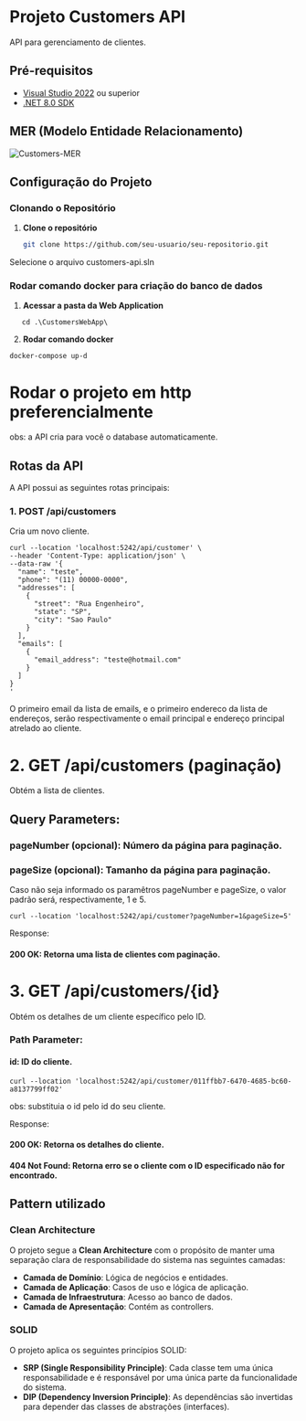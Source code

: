 # Projeto Customers API

API para gerenciamento de clientes.

## Pré-requisitos

- [Visual Studio 2022](https://visualstudio.microsoft.com/vs/) ou superior
- [.NET 8.0 SDK](https://dotnet.microsoft.com/download/dotnet/8.0)



## MER (Modelo Entidade Relacionamento)

![Customers-MER](https://github.com/user-attachments/assets/81ec82a4-d11c-4960-9f69-3286780fb0b2)

## Configuração do Projeto

### Clonando o Repositório

1. **Clone o repositório** 
   ```bash
   git clone https://github.com/seu-usuario/seu-repositorio.git
   ```

   
Selecione o arquivo customers-api.sln


### Rodar comando docker para criação do banco de dados



1. **Acessar a pasta da Web Application**

```
   cd .\CustomersWebApp\
```

2. **Rodar comando docker**
```
docker-compose up-d
```

# Rodar o projeto em http preferencialmente

obs: a API cria para você o database automaticamente.

## Rotas da API
A API possui as seguintes rotas principais:

### 1. POST /api/customers
Cria um novo cliente.

```
curl --location 'localhost:5242/api/customer' \
--header 'Content-Type: application/json' \
--data-raw '{
  "name": "teste",
  "phone": "(11) 00000-0000",
  "addresses": [
    {
      "street": "Rua Engenheiro",
      "state": "SP",
      "city": "Sao Paulo"
    }
  ],
  "emails": [
    {
      "email_address": "teste@hotmail.com"
    }
  ]
}
'

```

O primeiro email da lista de emails, e o primeiro endereco da lista de endereços, serão respectivamente o email principal e endereço principal atrelado ao cliente.

# 2. GET /api/customers (paginação)
Obtém a lista de clientes.

## Query Parameters:

### pageNumber (opcional): Número da página para paginação.
### pageSize (opcional): Tamanho da página para paginação.

Caso não seja informado os paramêtros pageNumber e pageSize, o valor padrão será, respectivamente, 1 e 5.

```
curl --location 'localhost:5242/api/customer?pageNumber=1&pageSize=5'
```
Response:

#### 200 OK: Retorna uma lista de clientes com paginação.

# 3. GET /api/customers/{id}
Obtém os detalhes de um cliente específico pelo ID.

### Path Parameter:

#### id: ID do cliente.

```
curl --location 'localhost:5242/api/customer/011ffbb7-6470-4685-bc60-a8137799ff02'
```

obs: substituia o id pelo id do seu cliente.

Response:

#### 200 OK: Retorna os detalhes do cliente.
#### 404 Not Found: Retorna erro se o cliente com o ID especificado não for encontrado.

## Pattern utilizado

### Clean Architecture

O projeto segue a **Clean Architecture** com o propósito de manter uma separação clara de responsabilidade do sistema nas seguintes camadas:

- **Camada de Domínio**: Lógica de negócios e entidades.
- **Camada de Aplicação**: Casos de uso e lógica de aplicação.
- **Camada de Infraestrutura**: Acesso ao banco de dados.
- **Camada de Apresentação**: Contém as controllers.

### SOLID

O projeto aplica os seguintes princípios SOLID:

- **SRP (Single Responsibility Principle)**: Cada classe tem uma única responsabilidade e é responsável por uma única parte da funcionalidade do sistema.
- **DIP (Dependency Inversion Principle)**: As dependências são invertidas para depender das classes de abstrações (interfaces).

